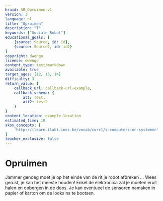 ```yaml
---
hruid: SR_Opruimen-v1
version: 3
language: nl
title: "Opruimen"
description: "T"
keywords: ["Sociale Robot"]
educational_goals: [
    {source: Source, id: id}, 
    {source: Source2, id: id2}
]
copyright: dwengo
licence: dwengo
content_type: text/markdown
available: true
target_ages: [12, 13, 14]
difficulty: 3
return_value: {
    callback_url: callback-url-example,
    callback_schema: {
        att: test,
        att2: test2
    }
}
content_location: example-location
estimated_time: 10
skos_concepts: [
    'http://ilearn.ilabt.imec.be/vocab/curr1/s-computers-en-systemen'
]
teacher_exclusive: false
---
```


# Opruimen

Jammer genoeg moet je op het einde van de rit je robot afbreken ... Wees gerust, je kan het meeste houden! Enkel de elektronica zal je moeten eruit halen en opbergen in de doos. Je kan eventueel de sensoren namaken in papier of karton om de looks na te bootsen.